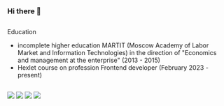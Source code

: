 ### Hi there 👋
##
##
Education
- incomplete higher education MARTIT (Moscow Academy of Labor Market and Information Technologies) in the direction of "Economics and management at the enterprise" (2013 - 2015)
- Hexlet course on profession Frontend developer (February 2023 - present)

##
##
![](http://github-profile-summary-cards.vercel.app/api/cards/repos-per-language?username=aleksei-shvets&theme=zenburn)
![](http://github-profile-summary-cards.vercel.app/api/cards/most-commit-language?username=aleksei-shvets&theme=zenburn)
![](http://github-profile-summary-cards.vercel.app/api/cards/stats?username=aleksei-shvets&theme=zenburn)
![](http://github-profile-summary-cards.vercel.app/api/cards/productive-time?username=aleksei-shvets&theme=zenburn&utcOffset=8)
